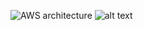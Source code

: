 ![AWS architecture]()
![alt text](https://github.com/MalynaMykola/AWS_Moodle/blob/master/scheme.jpg)
